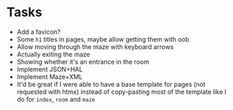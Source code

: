 # Tasks
* Add a favicon?
* Some `h1` titles in pages, maybe allow getting them with oob
* Allow moving through the maze with keyboard arrows
* Actually exiting the maze
* Showing whether it's an entrance in the room
* Implement JSON+HAL
* Implement Maze+XML
* It'd be great if I were able to have a base template for pages (not requested with htmx) instead of copy-pasting most of the template like I do for `index`, `room` and `maze`

